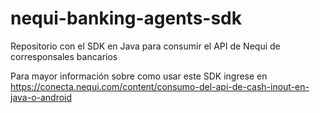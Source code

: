 # nequi-banking-agents-sdk

Repositorio con el SDK en Java para consumir el API de Nequi de corresponsales bancarios

Para mayor información sobre como usar este SDK ingrese en https://conecta.nequi.com/content/consumo-del-api-de-cash-inout-en-java-o-android